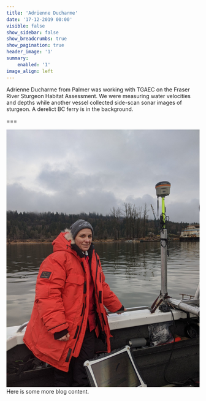 ```yaml
---
title: 'Adrienne Ducharme'
date: '17-12-2019 00:00'
visible: false
show_sidebar: false
show_breadcrumbs: true
show_pagination: true
header_image: '1'
summary:
    enabled: '1'
image_align: left
---
```


Adrienne Ducharme from Palmer was working with TGAEC on the Fraser River Sturgeon Habitat Assessment. We were measuring water velocities and depths while another vessel collected side-scan sonar images of sturgeon. A derelict BC ferry is in the background.

===

![](Ducharme.jpg)
Here is some more blog content.